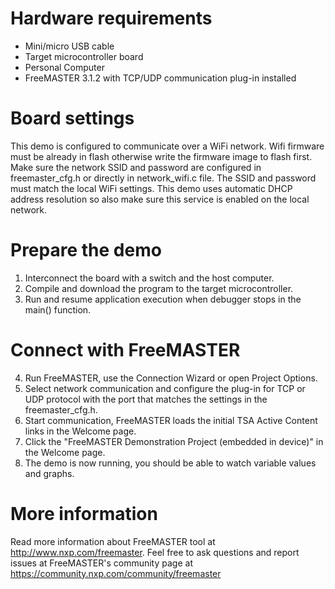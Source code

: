 Hardware requirements
=====================
- Mini/micro USB cable
- Target microcontroller board
- Personal Computer
- FreeMASTER 3.1.2 with TCP/UDP communication plug-in installed

Board settings
============
This demo is configured to communicate over a WiFi network. Wifi firmware must be already in flash otherwise write the firmware image to flash first. Make sure the network SSID and password are configured in freemaster_cfg.h or directly in network_wifi.c file. The SSID and password must match the local WiFi settings. This demo uses automatic DHCP address resolution so also make sure this service is enabled on the local network.

Prepare the demo
===============
1.  Interconnect the board with a switch and the host computer.
2.  Compile and download the program to the target microcontroller.
3.  Run and resume application execution when debugger stops in the main() function.

Connect with FreeMASTER
=======================
4.  Run FreeMASTER, use the Connection Wizard or open Project Options.
5.  Select network communication and configure the plug-in for TCP or UDP protocol with the port
that matches the settings in the freemaster_cfg.h.
6.  Start communication, FreeMASTER loads the initial TSA Active Content links in the Welcome page.
7.  Click the "FreeMASTER Demonstration Project (embedded in device)" in the Welcome page.
8.  The demo is now running, you should be able to watch variable values and graphs.

More information
================
Read more information about FreeMASTER tool at http://www.nxp.com/freemaster.
Feel free to ask questions and report issues at FreeMASTER's 
community page at https://community.nxp.com/community/freemaster
